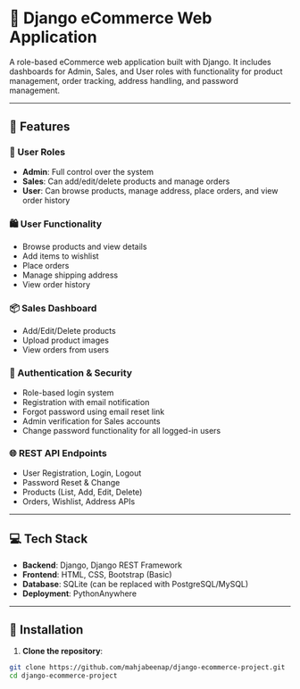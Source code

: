 # 🛒 Django eCommerce Web Application

A role-based eCommerce web application built with Django. It includes dashboards for Admin, Sales, and User roles with functionality for product management, order tracking, address handling, and password management.

---

## 🚀 Features

### 👥 User Roles
- **Admin**: Full control over the system
- **Sales**: Can add/edit/delete products and manage orders
- **User**: Can browse products, manage address, place orders, and view order history

### 🛍️ User Functionality
- Browse products and view details
- Add items to wishlist
- Place orders
- Manage shipping address
- View order history


### 📦 Sales Dashboard
- Add/Edit/Delete products
- Upload product images
- View orders from users

### 🔐 Authentication & Security
- Role-based login system
- Registration with email notification
- Forgot password using email reset link
- Admin verification for Sales accounts
- Change password functionality for all logged-in users

### 🌐 REST API Endpoints
- User Registration, Login, Logout
- Password Reset & Change
- Products (List, Add, Edit, Delete)
- Orders, Wishlist, Address APIs

---

## 💻 Tech Stack

- **Backend**: Django, Django REST Framework
- **Frontend**: HTML, CSS, Bootstrap (Basic)
- **Database**: SQLite (can be replaced with PostgreSQL/MySQL)
- **Deployment**: PythonAnywhere 

---

## 🔧 Installation

1. **Clone the repository**:
```bash
git clone https://github.com/mahjabeenap/django-ecommerce-project.git
cd django-ecommerce-project
